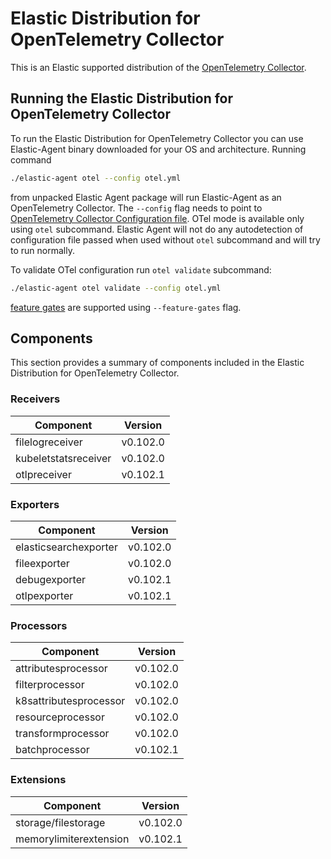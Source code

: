 # Elastic Distribution for OpenTelemetry Collector

This is an Elastic supported distribution of the [OpenTelemetry Collector](https://github.com/open-telemetry/opentelemetry-collector).

## Running the Elastic Distribution for OpenTelemetry Collector

To run the Elastic Distribution for OpenTelemetry Collector you can use Elastic-Agent binary downloaded for your OS and architecture. 
Running command 

```bash
./elastic-agent otel --config otel.yml
```

from unpacked Elastic Agent package will run Elastic-Agent as an OpenTelemetry Collector. The `--config` flag needs to point to [OpenTelemetry Collector Configuration file](https://opentelemetry.io/docs/collector/configuration/). OTel mode is available only using `otel` subcommand. Elastic Agent will not do any autodetection of configuration file passed when used without `otel` subcommand and will try to run normally.


To validate OTel configuration run `otel validate` subcommand:

```bash
./elastic-agent otel validate --config otel.yml
```

[feature gates](https://github.com/open-telemetry/opentelemetry-collector/blob/main/featuregate/README.md#controlling-gates) are supported using `--feature-gates` flag.

## Components

This section provides a summary of components included in the Elastic Distribution for OpenTelemetry Collector.


### Receivers

| Component | Version |
|---|---|
| filelogreceiver | v0.102.0|
| kubeletstatsreceiver | v0.102.0|
| otlpreceiver | v0.102.1|




### Exporters

| Component | Version |
|---|---|
| elasticsearchexporter | v0.102.0|
| fileexporter | v0.102.0|
| debugexporter | v0.102.1|
| otlpexporter | v0.102.1|




### Processors

| Component | Version |
|---|---|
| attributesprocessor | v0.102.0|
| filterprocessor | v0.102.0|
| k8sattributesprocessor | v0.102.0|
| resourceprocessor | v0.102.0|
| transformprocessor | v0.102.0|
| batchprocessor | v0.102.1|




### Extensions

| Component | Version |
|---|---|
| storage/filestorage | v0.102.0|
| memorylimiterextension | v0.102.1|

